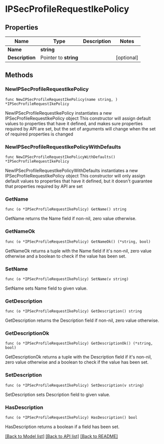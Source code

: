 # IPSecProfileRequestIkePolicy

## Properties

Name | Type | Description | Notes
------------ | ------------- | ------------- | -------------
**Name** | **string** |  | 
**Description** | Pointer to **string** |  | [optional] 

## Methods

### NewIPSecProfileRequestIkePolicy

`func NewIPSecProfileRequestIkePolicy(name string, ) *IPSecProfileRequestIkePolicy`

NewIPSecProfileRequestIkePolicy instantiates a new IPSecProfileRequestIkePolicy object
This constructor will assign default values to properties that have it defined,
and makes sure properties required by API are set, but the set of arguments
will change when the set of required properties is changed

### NewIPSecProfileRequestIkePolicyWithDefaults

`func NewIPSecProfileRequestIkePolicyWithDefaults() *IPSecProfileRequestIkePolicy`

NewIPSecProfileRequestIkePolicyWithDefaults instantiates a new IPSecProfileRequestIkePolicy object
This constructor will only assign default values to properties that have it defined,
but it doesn't guarantee that properties required by API are set

### GetName

`func (o *IPSecProfileRequestIkePolicy) GetName() string`

GetName returns the Name field if non-nil, zero value otherwise.

### GetNameOk

`func (o *IPSecProfileRequestIkePolicy) GetNameOk() (*string, bool)`

GetNameOk returns a tuple with the Name field if it's non-nil, zero value otherwise
and a boolean to check if the value has been set.

### SetName

`func (o *IPSecProfileRequestIkePolicy) SetName(v string)`

SetName sets Name field to given value.


### GetDescription

`func (o *IPSecProfileRequestIkePolicy) GetDescription() string`

GetDescription returns the Description field if non-nil, zero value otherwise.

### GetDescriptionOk

`func (o *IPSecProfileRequestIkePolicy) GetDescriptionOk() (*string, bool)`

GetDescriptionOk returns a tuple with the Description field if it's non-nil, zero value otherwise
and a boolean to check if the value has been set.

### SetDescription

`func (o *IPSecProfileRequestIkePolicy) SetDescription(v string)`

SetDescription sets Description field to given value.

### HasDescription

`func (o *IPSecProfileRequestIkePolicy) HasDescription() bool`

HasDescription returns a boolean if a field has been set.


[[Back to Model list]](../README.md#documentation-for-models) [[Back to API list]](../README.md#documentation-for-api-endpoints) [[Back to README]](../README.md)


